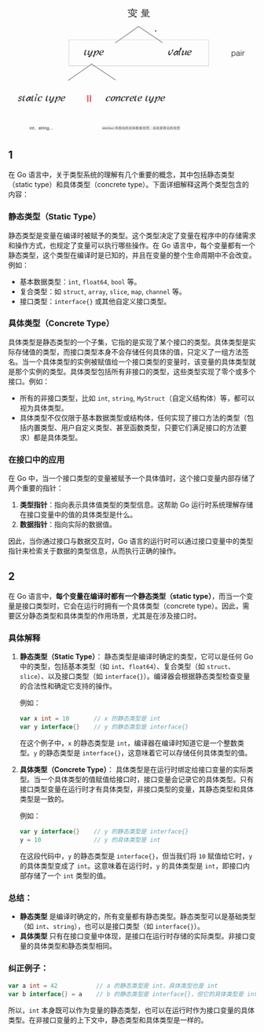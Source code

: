 ![1](./imgs/1.png)  
## 1
在 Go 语言中，关于类型系统的理解有几个重要的概念，其中包括静态类型（static type）和具体类型（concrete type）。下面详细解释这两个类型包含的内容：

### 静态类型（Static Type）

静态类型是变量在编译时被赋予的类型。这个类型决定了变量在程序中的存储需求和操作方式，也规定了变量可以执行哪些操作。在 Go 语言中，每个变量都有一个静态类型，这个类型在编译时是已知的，并且在变量的整个生命周期中不会改变。例如：

- 基本数据类型：`int`, `float64`, `bool` 等。
- 复合类型：如 `struct`, `array`, `slice`, `map`, `channel` 等。
- 接口类型：`interface{}` 或其他自定义接口类型。

### 具体类型（Concrete Type）

具体类型是静态类型的一个子集，它指的是实现了某个接口的类型。具体类型是实际存储值的类型，而接口类型本身不会存储任何具体的值，只定义了一组方法签名。当一个具体类型的实例被赋值给一个接口类型的变量时，该变量的具体类型就是那个实例的类型。具体类型包括所有非接口的类型，这些类型实现了零个或多个接口。例如：

- 所有的非接口类型，比如 `int`, `string`, `MyStruct`（自定义结构体）等，都可以视为具体类型。
- 具体类型不仅仅限于基本数据类型或结构体，任何实现了接口方法的类型（包括内置类型、用户自定义类型、甚至函数类型，只要它们满足接口的方法要求）都是具体类型。

### 在接口中的应用

在 Go 中，当一个接口类型的变量被赋予一个具体值时，这个接口变量内部存储了两个重要的指针：

1. **类型指针**：指向表示具体值类型的类型信息。这帮助 Go 运行时系统理解存储在接口变量中的值的具体类型是什么。
2. **数据指针**：指向实际的数据值。

因此，当你通过接口与数据交互时，Go 语言的运行时可以通过接口变量中的类型指针来检索关于数据的类型信息，从而执行正确的操作。

## 2
在 Go 语言中，**每个变量在编译时都有一个静态类型（static type）**，而当一个变量是接口类型时，它会在运行时拥有一个具体类型（concrete type）。因此，需要区分静态类型和具体类型的作用场景，尤其是在涉及接口时。

### 具体解释

1. **静态类型（Static Type）**：
   静态类型是编译时确定的类型，它可以是任何 Go 中的类型，包括基本类型（如 `int`、`float64`）、复合类型（如 `struct`、`slice`）、以及接口类型（如 `interface{}`）。编译器会根据静态类型检查变量的合法性和确定它支持的操作。

   例如：
   ```go
   var x int = 10       // x 的静态类型是 int
   var y interface{}    // y 的静态类型是 interface{}
   ```

   在这个例子中，`x` 的静态类型是 `int`，编译器在编译时知道它是一个整数类型。`y` 的静态类型是 `interface{}`，这意味着它可以存储任何具体类型的值。

2. **具体类型（Concrete Type）**：
   具体类型是在运行时绑定给接口变量的实际类型。当一个具体类型的值赋值给接口时，接口变量会记录它的具体类型。只有接口类型变量在运行时才有具体类型，非接口类型的变量，其静态类型和具体类型是一致的。

   例如：
   ```go
   var y interface{}    // y 的静态类型是 interface{}
   y = 10               // y 的具体类型是 int
   ```

   在这段代码中，`y` 的静态类型是 `interface{}`，但当我们将 `10` 赋值给它时，`y` 的具体类型变成了 `int`。这意味着在运行时，`y` 的具体类型是 `int`，即接口内部存储了一个 `int` 类型的值。

### 总结：

- **静态类型** 是编译时确定的，所有变量都有静态类型。静态类型可以是基础类型（如 `int`、`string`），也可以是接口类型（如 `interface{}`）。
- **具体类型** 只有在接口变量中体现，是接口在运行时存储的实际类型。非接口变量的具体类型和静态类型相同。

### 纠正例子：

```go
var a int = 42           // a 的静态类型是 int，具体类型也是 int
var b interface{} = a    // b 的静态类型是 interface{}，但它的具体类型是 int
```

所以，`int` 本身既可以作为变量的静态类型，也可以在运行时作为接口变量的具体类型。在非接口变量的上下文中，静态类型和具体类型是一样的。

